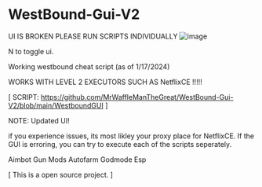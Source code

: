 # WestBound-Gui-V2
UI IS BROKEN PLEASE RUN SCRIPTS INDIVIDUALLY
![image](https://github.com/MrWaffleManTheGreat/WestBound-Gui-V2/assets/136655545/09aa6647-8f89-41d7-95fe-1fc1eb201730)

N to toggle ui.

Working westbound cheat script (as of 1/17/2024)

WORKS WITH LEVEL 2 EXECUTORS SUCH AS NetflixCE !!!!!

[ SCRIPT: https://github.com/MrWaffleManTheGreat/WestBound-Gui-V2/blob/main/WestboundGUI ]

NOTE:
Updated UI!

if you experience issues, its most likley your proxy place for NetflixCE.
If the GUI is erroring, you can try to execute each of the scripts seperately.


Aimbot
Gun Mods
Autofarm
Godmode
Esp


[ This is a open source project. ]
